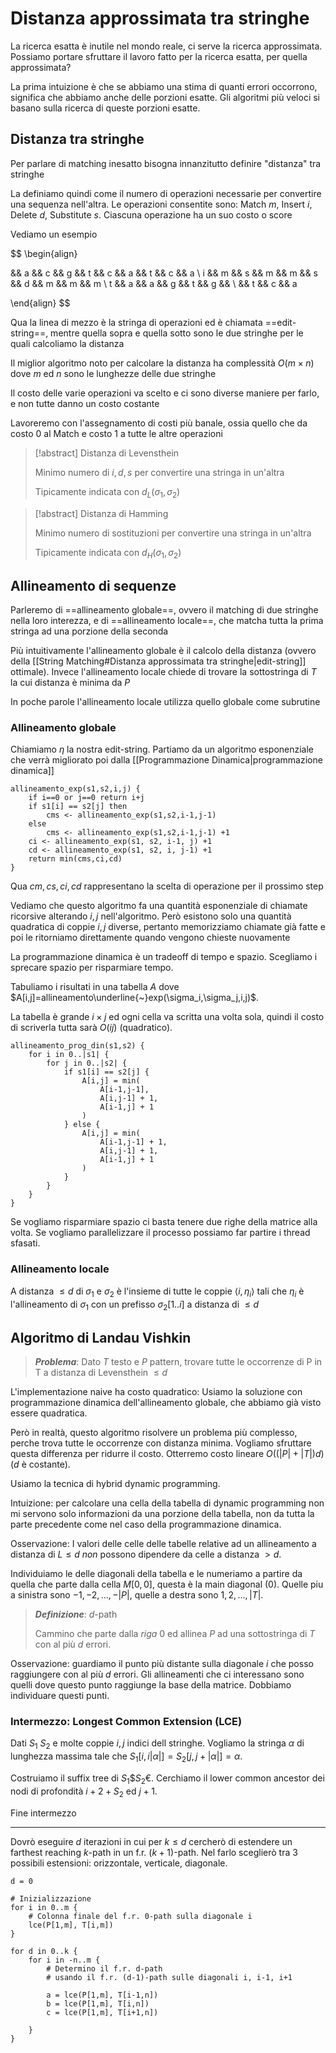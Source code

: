 # Distanza approssimata tra stringhe

La ricerca esatta è inutile nel mondo reale, ci serve la ricerca approssimata. Possiamo portare sfruttare il lavoro fatto per la ricerca esatta, per quella approssimata?

La prima intuizione è che se abbiamo una stima di quanti errori occorrono, significa che abbiamo anche delle porzioni esatte. Gli algoritmi più veloci si basano sulla ricerca di queste porzioni esatte.

## Distanza tra stringhe

Per parlare di matching inesatto bisogna innanzitutto definire "distanza" tra stringhe

La definiamo quindi come il numero di operazioni necessarie per convertire una sequenza nell'altra. Le operazioni consentite sono: Match $m$, Insert $i$, Delete $d$, Substitute $s$. Ciascuna operazione ha un suo costo o score

Vediamo un esempio

$$ \begin{align}

 && a && c && g && t && c && a && t && c && a \\
i && m && s && m && m && s && d && m && m && m \\
t && a && a && g && t && g && \  && t && c && a

\end{align} $$

Qua la linea di mezzo è la stringa di operazioni ed è chiamata ==edit-string==, mentre quella sopra e quella sotto sono le due stringhe per le quali calcoliamo la distanza

Il miglior algoritmo noto per calcolare la distanza ha complessità $O(m\times n)$ dove $m$ ed $n$ sono le lunghezze delle due stringhe

Il costo delle varie operazioni va scelto e ci sono diverse maniere per farlo, e non tutte danno un costo costante

Lavoreremo con l'assegnamento di costi più banale, ossia quello che da costo $0$ al Match e costo $1$ a tutte le altre operazioni

> [!abstract] Distanza di Levensthein
> 
> Minimo numero di $i,d,s$ per convertire una stringa in un'altra
> 
> Tipicamente indicata con $d_L(\sigma_1,\sigma_2)$

> [!abstract] Distanza di Hamming
> 
> Minimo numero di sostituzioni per convertire una stringa in un'altra
> 
> Tipicamente indicata con $d_H(\sigma_1,\sigma_2)$
> 


## Allineamento di sequenze

Parleremo di ==allineamento globale==, ovvero il matching di due stringhe nella loro interezza, e di ==allineamento locale==, che matcha tutta la prima stringa ad una porzione della seconda

Più intuitivamente l'allineamento globale è il calcolo della distanza (ovvero della [[String Matching#Distanza approssimata tra stringhe|edit-string]] ottimale). Invece l'allineamento locale chiede di trovare la sottostringa di $T$ la cui distanza è minima da $P$

In poche parole l'allineamento locale utilizza quello globale come subrutine

### Allineamento globale

Chiamiamo $\eta$ la nostra edit-string. Partiamo da un algoritmo esponenziale che verrà migliorato poi dalla [[Programmazione Dinamica|programmazione dinamica]]

```
allineamento_exp(s1,s2,i,j) {
	if i==0 or j==0 return i+j
	if s1[i] == s2[j] then
		cms <- allineamento_exp(s1,s2,i-1,j-1)
	else
		cms <- allineamento_exp(s1,s2,i-1,j-1) +1
	ci <- allineamento_exp(s1, s2, i-1, j) +1
	cd <- allineamento_exp(s1, s2, i, j-1) +1
	return min(cms,ci,cd)
}
```


Qua $cm, cs, ci, cd$ rappresentano la scelta di operazione per il prossimo step

Vediamo che questo algoritmo fa una quantità esponenziale di chiamate ricorsive alterando $i,j$ nell'algoritmo. Però esistono solo una quantità quadratica di coppie $i,j$ diverse, pertanto memorizziamo chiamate già fatte e poi le ritorniamo direttamente quando vengono chieste nuovamente

La programmazione dinamica è un tradeoff di tempo e spazio. Scegliamo i sprecare spazio per risparmiare tempo.

Tabuliamo i risultati in una tabella $A$ dove $A[i,j]=allineamento\underline{~}exp(\sigma_i,\sigma_j,i,j)$.

La tabella è grande $i\times j$ ed ogni cella va scritta una volta sola, quindi il costo di scriverla tutta sarà $O(ij)$ (quadratico).

```
allineamento_prog_din(s1,s2) {
	for i in 0..|s1| {
		for j in 0..|s2| {
			if s1[i] == s2[j] {
				A[i,j] = min(
					A[i-1,j-1],
					A[i,j-1] + 1,
					A[i-1,j] + 1
				)
			} else {
				A[i,j] = min(
					A[i-1,j-1] + 1,
					A[i,j-1] + 1,
					A[i-1,j] + 1
				)
			}
		}
	}
}
```

Se vogliamo risparmiare spazio ci basta tenere due righe della matrice alla volta.
Se vogliamo parallelizzare il processo possiamo far partire i thread sfasati.

### Allineamento locale

A distanza $\leq d$ di $\sigma_1$ e $\sigma_2$ è l'insieme di tutte le coppie $\langle i,\eta_i\rangle$ tali che $\eta_i$ è l'allineamento di $\sigma_1$ con un prefisso $\sigma_2[1..i]$ a distanza di $\leq d$

## Algoritmo di Landau Vishkin

> ***Problema***: Dato $T$ testo e $P$ pattern, trovare tutte le occorrenze di P in T a distanza di Levensthein $\leq d$

L'implementazione naive ha costo quadratico: Usiamo la soluzione  con programmazione dinamica dell'allineamento globale, che abbiamo già visto essere quadratica.

Però in realtà, questo algoritmo risolvere un problema più complesso, perche trova tutte le occorrenze con distanza minima. Vogliamo sfruttare questa differenza per ridurre il costo. Otterremo costo lineare $O((|P|+|T|)d)$ ($d$ è costante).

Usiamo la tecnica di hybrid dynamic programming.

Intuizione: per calcolare una cella della tabella di dynamic programming non mi servono solo informazioni da una porzione della tabella, non da tutta la parte precedente come nel caso della programmazione dinamica.


Osservazione: I valori delle celle delle tabelle relative ad un allineamento a distanza di $L\leq d$ *non* possono dipendere da celle a distanza $>d$.

Individuiamo le delle diagonali della tabella e le numeriamo a partire da quella che parte dalla cella $M[0,0]$, questa è la main diagonal ($0$). Quelle piu a sinistra sono $-1,-2,...,-|P|$, quelle a destra sono $1,2,...,|T|$.

> ***Definizione***: $d$-path
>
> Cammino che parte dalla *riga* 0 ed allinea $P$ ad una sottostringa di $T$ con al più $d$ errori.

Osservazione: guardiamo il punto più distante sulla diagonale $i$ che posso raggiungere con al più $d$ errori. Gli allineamenti che ci interessano sono quelli dove questo punto raggiunge la base della matrice. 
Dobbiamo individuare questi punti.

### Intermezzo: Longest Common Extension (LCE)

Dati $S_1$ $S_2$ e molte coppie $i,j$ indici dell stringhe. Vogliamo la stringa $\alpha$ di lunghezza massima tale che $S_1[i,i|\alpha|]=S_2[j,j+|\alpha|]=\alpha$.

Costruiamo il suffix tree di $S_1\$S_2€$. Cerchiamo il lower common ancestor dei nodi di profondità $i+2+S_2$ ed $j+1$.

Fine intermezzo

---

Dovrò eseguire $d$ iterazioni in cui per $k\leq d$ cercherò di estendere un farthest reaching $k$-path in un f.r. $(k+1)$-path. Nel farlo sceglierò tra 3 possibili estensioni: orizzontale, verticale, diagonale.

```
d = 0

# Inizializzazione
for i in 0..m {
	# Colonna finale del f.r. 0-path sulla diagonale i
	lce(P[1,m], T[i,m])
}

for d in 0..k {
	for i in -n..m {
		# Determino il f.r. d-path
		# usando il f.r. (d-1)-path sulle diagonali i, i-1, i+1
		
		a = lce(P[1,m], T[i-1,n])
		b = lce(P[1,m], T[i,n])
		c = lce(P[1,m], T[i+1,n])

	}
}
```